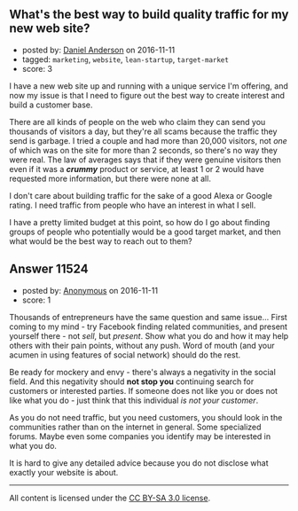 ## What's the best way to build quality traffic for my new web site?

- posted by: [Daniel Anderson](https://stackexchange.com/users/8398759/daniel-anderson) on 2016-11-11
- tagged: `marketing`, `website`, `lean-startup`, `target-market`
- score: 3

I have a new web site up and running with a unique service I'm offering, and now my issue is that I need to figure out the best way to create interest and build a customer base.

There are all kinds of people on the web who claim they can send you thousands of visitors a day, but they're all scams because the traffic they send is garbage.  I tried a couple and had more than 20,000 visitors, not *one* of which was on the site for more than 2 seconds, so there's no way they were real.  The law of averages says that if they were genuine visitors then even if it was a ***crummy*** product or service, at least 1 or 2 would have requested more information, but there were none at all.  

I don't care about building traffic for the sake of a good Alexa or Google rating.  I need traffic from people who have an interest in what I sell.  

I have a pretty limited budget at this point, so how do I go about finding groups of people who potentially would be a good target market, and then what would be the best way to reach out to them?


## Answer 11524

- posted by: [Anonymous](https://stackexchange.com/users/1584111/anonymous) on 2016-11-11
- score: 1

Thousands of entrepreneurs have the same question and same issue... First coming to my mind - try Facebook finding related communities, and present yourself there - not *sell*, but *present*. Show what you do and how it may help others with their pain points, without any push. Word of mouth (and your acumen in using features of social network) should do the rest.

Be ready for mockery and envy - there's always a negativity in the social field. And this negativity should **not stop you** continuing search for customers or interested parties. If someone does not like you or does not like what you do - just think that this individual *is not your customer*.

As you do not need traffic, but you need customers, you should look in the communities rather than on the internet in general. Some specialized forums. Maybe even some companies you identify may be interested in what you do.

It is hard to give any detailed advice because you do not disclose what exactly your website is about.



---

All content is licensed under the [CC BY-SA 3.0 license](https://creativecommons.org/licenses/by-sa/3.0/).
